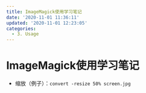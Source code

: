 ```yaml
---
title: ImageMagick使用学习笔记
date: '2020-11-01 11:36:11'
updated: '2020-11-01 12:23:05'
categories:
  - 3. Usage
---
```

# ImageMagick使用学习笔记

- 缩放（例子）：`convert -resize 50% screen.jpg`
